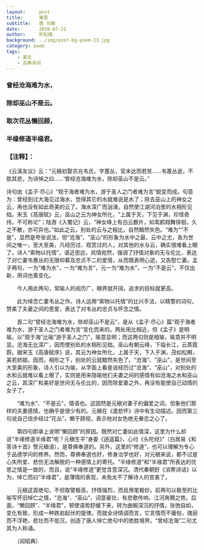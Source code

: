 ```yaml
---
layout:     post
title:      离思
subtitle:   唐 元稹
date:       2020-07-21
author:     听松阁
background: ../img/post-bg-poem-13.jpg
category: poem
tags:
    - 美文
    - 古典诗词
---
```


### 曾经沧海难为水，
### 除却巫山不是云。
### 取次花丛懒回顾，
### 半缘修道半缘君。


### 【注释】：
《云溪友议》云：“元稹初娶京兆韦氏，字蕙丛，官未达而若贫……韦蕙丛逝，不胜其悲，为诗悼之曰……‘曾经沧海难为水，除却巫山不是云。”

诗句由《孟子·尽心》“观于海者难为水，游于圣人之门者难为言”蜕变而成。句意为：曾经到过大海见过海水，觉得其它的水就难说是水了；除去巫山上的神女之云，再也没有如此奇美的云了。海水深广而汹涌，自然使江湖河泊里的水相形见绌。宋玉《高唐赋》云，巫山之云为神女所化，“上属于天，下见于渊，珍怪奇纬，不可称论”；陆游《入蜀记》云，“神女峰上有白云数片，如鸾鹤翔舞徘徊，久之不散，亦可异也。”如此之云，别处的云与之相比，自然黯然失色。“难为”“不是”，显然是夸张说法，但“沧海”、“巫山”的形象为水中之最，云中之尤，各为世间之唯一，至大至美，凡经历过、观赏过的人，对其他的水与云，确实很难看上眼了。诗人“索物以托情”，语近思远，风情宛然，强调了抒情对象的无与伦比，表达了对亡妻韦惠丛的无限仰慕及忠贞不二的爱情，从而既表明心迹，又告慰亡妻。孟子两句，一为“难为水”，一为“难为言”，元一为“难为水”，一为“不是云”，不仅出新，用词也善变化。

　　今人用此两句，常喻人的阅历广，眼界就开阔，追求的目标就更高。
  

　　此为悼念亡妻韦丛之作。诗人运用“索物以托情”的比兴手法，以精警的词句，赞美了夫妻之间的恩爱，表达了对韦丛的忠贞与怀念之情。

　　首二句“曾经沧海难为水，除却巫山不是云”，是从《孟子·尽心》篇“观于海者难为水，游于圣人之门者难为言”变化而来的。两处用比相近，但《孟子》是明喻，以“观于海”比喻“游于圣人之门”，喻意显明；而这两句则是暗喻，喻意并不明显。沧海无比深广，因而使别处的水相形见绌。巫山有朝云峰，下临长江，云蒸霞蔚。据宋玉《高唐赋序》说，其云为神女所化，上属于天，下入于渊，茂如松榯，美若娇姬。因而，相形之下，别处的云就黯然失色了。“沧海”、“巫山”，是世间至大至美的形象，诗人引以为喻，从字面上看是说经历过“沧海”、“巫山”，对别处的水和云就难以看上眼了，实则是用来隐喻他们夫妻之间的感情有如沧海之水和巫山之云，其深广和美好是世间无与伦比的，因而除爱妻之外，再没有能使自己动情的女子了。

　　“难为水”、“不是云”，情语也。这固然是元稹对妻子的偏爱之词，但象他们那样的夫妻感情，也确乎是很少有的。元稹在《遣悲怀》诗中有生动描述。因而第三句说自己信步经过“花丛”，懒于顾视，表示他对女色绝无眷恋之心了。

　　第四句即承上说明“懒回顾”的原因。既然对亡妻如此情深，这里为什么却说“半缘修道半缘君”呢？元稹生平“身委《逍遥篇》，心付《头陀经》”（白居易《和答诗十首》赞元稹语），是尊佛奉道的。另外，这里的“修道”，也可以理解为专心于品德学问的修养。然而，尊佛奉道也好，修身治学也好，对元稹来说，都不过是心失所爱、悲伤无法解脱的一种感情上的寄托。“半缘修道”和“半缘君”所表达的忧思之情是一致的，而且，说“半缘修道”更觉含意深沉。清代秦朝釪《消寒诗话》以为，悼亡而曰“半缘君”，是薄情的表现，未免太不了解诗人的苦衷了。

　　元稹这首绝句，不但取譬极高，抒情强烈，而且用笔极妙。前两句以极至的比喻写怀旧悼亡之情，“沧海”、“巫山”，词意豪壮，有悲歌传响、江河奔腾之势。后面，“懒回顾”、“半缘君”，顿使语势舒缓下来，转为曲婉深沉的抒情。张弛自如，变化有致，形成一种跌宕起伏的旋律。而就全诗情调而言，它言情而不庸俗，瑰丽而不浮艳，悲壮而不低沉，创造了唐人悼亡绝句中的绝胜境界。“曾经沧海”二句尤其为人称诵。

　　（阎昭典）
